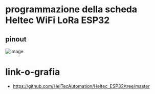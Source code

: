 # programmazione della scheda Heltec WiFi LoRa ESP32

## pinout
![image](https://github.com/user-attachments/assets/e505d160-e6da-4acf-8c35-b6729ec23570)

# link-o-grafia
- https://github.com/HelTecAutomation/Heltec_ESP32/tree/master

